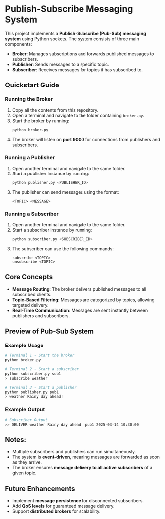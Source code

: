 # Publish-Subscribe Messaging System

This project implements a **Publish-Subscribe (Pub-Sub) messaging system** using Python sockets. The system consists of three main components:
- **Broker**: Manages subscriptions and forwards published messages to subscribers.
- **Publisher**: Sends messages to a specific topic.
- **Subscriber**: Receives messages for topics it has subscribed to.

## Quickstart Guide

### Running the Broker
1. Copy all the contents from this repository.
2. Open a terminal and navigate to the folder containing `broker.py`.
3. Start the broker by running:
   ```bash
   python broker.py
   ```
4. The broker will listen on **port 9000** for connections from publishers and subscribers.

### Running a Publisher
1. Open another terminal and navigate to the same folder.
2. Start a publisher instance by running:
   ```bash
   python publisher.py <PUBLISHER_ID>
   ```
3. The publisher can send messages using the format:
   ```
   <TOPIC> <MESSAGE>
   ```

### Running a Subscriber
1. Open another terminal and navigate to the same folder.
2. Start a subscriber instance by running:
   ```bash
   python subscriber.py <SUBSCRIBER_ID>
   ```
3. The subscriber can use the following commands:
   ```
   subscribe <TOPIC>
   unsubscribe <TOPIC>
   ```

## Core Concepts
- **Message Routing**: The broker delivers published messages to all subscribed clients.
- **Topic-Based Filtering**: Messages are categorized by topics, allowing targeted delivery.
- **Real-Time Communication**: Messages are sent instantly between publishers and subscribers.

## Preview of Pub-Sub System

### **Example Usage**
```bash
# Terminal 1 - Start the broker
python broker.py

# Terminal 2 - Start a subscriber
python subscriber.py sub1
> subscribe weather

# Terminal 3 - Start a publisher
python publisher.py pub1
> weather Rainy day ahead!
```

### **Example Output**
```bash
# Subscriber Output
>> DELIVER weather Rainy day ahead! pub1 2025-03-14 10:30:00
```

## Notes:
- Multiple subscribers and publishers can run simultaneously.
- The system is **event-driven**, meaning messages are forwarded as soon as they arrive.
- The broker ensures **message delivery to all active subscribers** of a given topic.

## Future Enhancements
- Implement **message persistence** for disconnected subscribers.
- Add **QoS levels** for guaranteed message delivery.
- Support **distributed brokers** for scalability.


